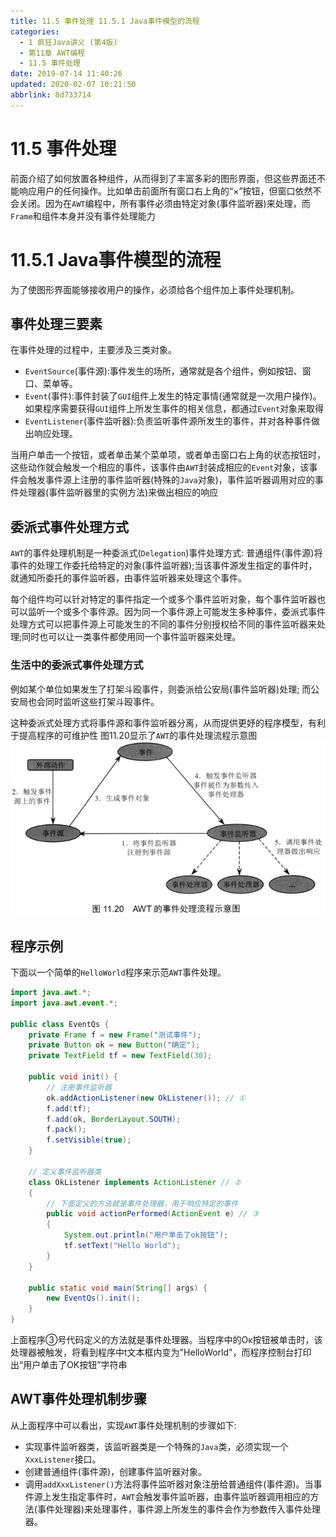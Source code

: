 ```yaml
---
title: 11.5 事件处理 11.5.1 Java事件模型的流程
categories: 
  - 1 疯狂Java讲义 (第4版)
  - 第11章 AWT编程
  - 11.5 事件处理
date: 2019-07-14 11:40:26
updated: 2020-02-07 10:21:50
abbrlink: 8d733714
---
```

# 11.5 事件处理
前面介绍了如何放置各种组件，从而得到了丰富多彩的图形界面，但这些界面还不能响应用户的任何操作。比如单击前面所有窗口右上角的“×”按钮，但窗口依然不会关闭。因为在`AWT`编程中，所有事件必须由特定对象(事件监听器)来处理，而`Frame`和组件本身并没有事件处理能力
# 11.5.1 Java事件模型的流程
为了使图形界面能够接收用户的操作，必须给各个组件加上事件处理机制。

## 事件处理三要素
在事件处理的过程中，主要涉及三类对象。
- `EventSource`(事件源):事件发生的场所，通常就是各个组件，例如按钮、窗口、菜单等。
- `Event`(事件):事件封装了`GUI`组件上发生的特定事情(通常就是一次用户操作)。如果程序需要获得`GUI`组件上所发生事件的相关信息，都通过`Event`对象来取得
- `EventListener`(事件监听器):负责监听事件源所发生的事件，并对各种事件做出响应处理。

当用户单击一个按钮，或者单击某个菜单项，或者单击窗口右上角的状态按钮时，这些动作就会触发一个相应的事件，该事件由`AWT`封装成相应的`Event`对象，该事件会触发事件源上注册的事件监听器(特殊的`Java`对象)，事件监听器调用对应的事件处理器(事件监听器里的实例方法)来做出相应的响应
## 委派式事件处理方式
`AWT`的事件处理机制是一种委派式(`Delegation`)事件处理方式:
普通组件(事件源)将事件的处理工作委托给特定的对象(事件监听器);当该事件源发生指定的事件时，就通知所委托的事件监听器，由事件监听器来处理这个事件。

每个组件均可以针对特定的事件指定一个或多个事件监听对象，每个事件监听器也可以监听一个或多个事件源。因为同一个事件源上可能发生多种事件，委派式事件处理方式可以把事件源上可能发生的不同的事件分别授权给不同的事件监听器来处理;同时也可以让一类事件都使用同一个事件监听器来处理。
### 生活中的委派式事件处理方式
例如某个单位如果发生了打架斗殴事件，则委派给公安局(事件监听器)处理;
而公安局也会同时监听这些打架斗殴事件。

这种委派式处理方式将事件源和事件监听器分离，从而提供更妤的程序模型，有利于提高程序的可维护性
图11.20显示了`AWT`的事件处理流程示意图
![这里有一张图片](https://raw.githubusercontent.com/lanlan2017/images/master/CrazyJavaHandout4/Chapter11/11.5.1/1.png)
## 程序示例
下面以一个简单的`HelloWorld`程序来示范`AWT`事件处理。
```java
import java.awt.*;
import java.awt.event.*;

public class EventQs {
    private Frame f = new Frame("测试事件");
    private Button ok = new Button("确定");
    private TextField tf = new TextField(30);

    public void init() {
        // 注册事件监听器
        ok.addActionListener(new OkListener()); // ①
        f.add(tf);
        f.add(ok, BorderLayout.SOUTH);
        f.pack();
        f.setVisible(true);
    }

    // 定义事件监听器类
    class OkListener implements ActionListener // ②
    {
        // 下面定义的方法就是事件处理器，用于响应特定的事件
        public void actionPerformed(ActionEvent e) // ③
        {
            System.out.println("用户单击了ok按钮");
            tf.setText("Hello World");
        }
    }

    public static void main(String[] args) {
        new EventQs().init();
    }
}
```
上面程序③号代码定义的方法就是事件处理器。当程序中的Oκ按钮被单击时，该处理器被触发，将看到程序中t文本框内变为"HelloWorld"，而程序控制台打印出“用户单击了OK按钮”字符串
## AWT事件处理机制步骤
从上面程序中可以看出，实现`AWT`事件处理机制的步骤如下:
- 实现事件监听器类，该监听器类是一个特殊的`Java`类，必须实现一个`XxxListener`接口。
- 创建普通组件(事件源)，创建事件监听器对象。
- 调用`addXxxListener()`方法将事件监听器对象注册给普通组件(事件源)。当事件源上发生指定事件时，`AWT`会触发事件监听器，由事件监听器调用相应的方法(事件处理器)来处理事件，事件源上所发生的事件会作为参数传入事件处理器。

<!-- CrazyJavaHandout4/Chapter11/11.5.1/ -->
